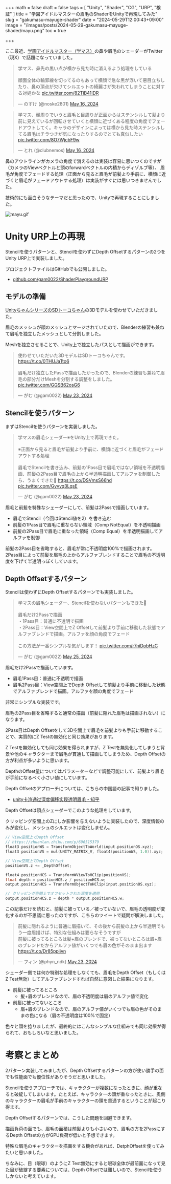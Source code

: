 +++
math = false
draft = false
tags = [
    "Unity", "Shader", "CG", "URP", "検証"
]
title = "学園アイドルマスターの眉毛のShaderをUnityで再現してみた"
slug = "gakumasu-mayuge-shader"
date = "2024-05-29T12:00:43+09:00"
image = "/images/posts/2024-05-29-gakumasu-mayuge-shader/mayu.png"
toc = true

+++

ここ最近、[学園アイドルマスター（学マス）](https://gakuen.idolmaster-official.jp/)の鼻や眉毛のシェーダーがTwitter（現X）で話題になっていました。

<blockquote class="twitter-tweet"><p lang="ja" dir="ltr">学マス、鼻先の黒い点が横から見た時に消えるよう処理をしている<br><br>顔面全体の輪郭線を切ってるのもあって横顔で急な黒が浮いて悪目立ちしたり、鼻の頂点が欠けてシルエットの綺麗さが失われてしまうことに対する対処かな <a href="https://t.co/82TiB41IDR">pic.twitter.com/82TiB41IDR</a></p>&mdash; のすけ (@noske2801) <a href="https://twitter.com/noske2801/status/1791165446764495126?ref_src=twsrc%5Etfw">May 16, 2024</a></blockquote> <script async src="https://platform.twitter.com/widgets.js" charset="utf-8"></script>

<blockquote class="twitter-tweet"><p lang="ja" dir="ltr">学マス、顔周りでいうと眉毛と目周りが正面からはステンシルして髪より前に見えているが回転させていくと横顔に近づくある程度の角度でフェードアウトしてく。キャラのデザインによっては横から見た時ステンシルしてる眉毛はチラつきが気になったりするのでとても真似したい <a href="https://t.co/8O7WjcbF9w">pic.twitter.com/8O7WjcbF9w</a></p>&mdash; とれ (@clubnemos) <a href="https://twitter.com/clubnemos/status/1791175839469740474?ref_src=twsrc%5Etfw">May 16, 2024</a></blockquote> <script async src="https://platform.twitter.com/widgets.js" charset="utf-8"></script>

鼻のアウトラインがカメラの角度で消えるのは実装は容易に思いつくのですが（カメラのViewベクトルと頭のforwardベクトルの内積からディゾルブ等）、
眉毛が角度でフェードする処理（正面から見ると眉毛が前髪より手前に、横顔に近づくと眉毛がフェードアウトする処理）は実装がすぐには思いつきませんでした。

技術的にも面白そうなテーマだと思ったので、Unityで再現することにしました。

![mayu.gif](/images/posts/2024-05-29-gakumasu-mayuge-shader/mayu.gif)

<!--more-->

# Unity URP上の再現

Stencilを使うパターンと、Stencilを使わずにDepth Offsetするパターンの2つをUnity URP上で実装しました。

プロジェクトファイルはGitHubでも公開しました。

- [github.com/gam0022/ShaderPlaygroundURP](https://github.com/gam0022/ShaderPlaygroundURP)

## モデルの準備

[UnityちゃんシリーズのSDトーコちゃん](https://unity-chan.com/)の3Dモデルを使わせていただきました。

眉毛のメッシュが顔のメッシュとマージされていたので、Blenderの練習も兼ねて眉毛を独立したメッシュとして分割しました。

Meshを独立させることで、Unity上で独立したパスとして描画ができます。

<blockquote class="twitter-tweet" data-conversation="none"><p lang="ja" dir="ltr">使わせていただいた3DモデルはSDトーコちゃんです。<a href="https://t.co/0THUJaTto6">https://t.co/0THUJaTto6</a><br><br>眉毛だけ独立したPassで描画したかったので、Blenderの練習も兼ねて眉毛の部分だけMeshを分割する調整をしました。 <a href="https://t.co/GGSB62osG6">pic.twitter.com/GGSB62osG6</a></p>&mdash; がむ (@gam0022) <a href="https://twitter.com/gam0022/status/1793487696608067731?ref_src=twsrc%5Etfw">May 23, 2024</a></blockquote> <script async src="https://platform.twitter.com/widgets.js" charset="utf-8"></script>

## Stencilを使うパターン

まずはStencilを使うパターンを実装しました。

<blockquote class="twitter-tweet"><p lang="ja" dir="ltr">学マスの眉毛シェーダー※をUnity上で再現できた。<br><br>※正面から見ると眉毛が前髪より手前に、横顔に近づくと眉毛がフェードアウトする処理<br><br>眉毛でStencilを書き込み、前髪の1Pass目で眉毛ではない領域を不透明描画、前髪の2Pass目で眉毛の上から半透明描画してアルファを制御したら、うまくできた🎉 <a href="https://t.co/DSVmsS66hd">https://t.co/DSVmsS66hd</a> <a href="https://t.co/Gvvvq3LqsE">pic.twitter.com/Gvvvq3LqsE</a></p>&mdash; がむ (@gam0022) <a href="https://twitter.com/gam0022/status/1793477397150679423?ref_src=twsrc%5Etfw">May 23, 2024</a></blockquote> <script async src="https://platform.twitter.com/widgets.js" charset="utf-8"></script>

眉毛と前髪を特殊なシェーダーにして、前髪は2Passで描画しています。

- 眉毛でStencil（今回はStencil値を2）を書き込む
- 前髪の1Pass目で眉毛に重ならない領域（Comp NotEqual）を不透明描画
- 前髪の2Pass目で眉毛に重なった領域（Comp Equal）を半透明描画してアルファを制御

前髪の2Pass目を省略すると、眉毛が常に不透明度100%で描画されます。2Pass目によって前髪を眉毛の上からアルファブレンドすることで眉毛の不透明度を下げて半透明っぽくしています。

## Depth Offsetするパターン

Stencilは使わずにDepth Offsetするパターンでも実装しました。

<blockquote class="twitter-tweet" data-conversation="none"><p lang="ja" dir="ltr">学マスの眉毛シェーダー、Stencilを使わないパターンもできた🎉<br><br>眉毛だけ2Passで描画<br>・1Pass目：普通に不透明で描画<br>・2Pass目：View空間上でZ Offsetして前髪より手前に移動した状態でアルファブレンドで描画。アルファを顔の角度でフェード<br><br>この方法が一番シンプルな気がします！ <a href="https://t.co/r7niDobHzC">pic.twitter.com/r7niDobHzC</a></p>&mdash; がむ (@gam0022) <a href="https://twitter.com/gam0022/status/1794254337205764213?ref_src=twsrc%5Etfw">May 25, 2024</a></blockquote> <script async src="https://platform.twitter.com/widgets.js" charset="utf-8"></script>

眉毛だけ2Passで描画しています。

- 眉毛1Pass目：普通に不透明で描画
- 眉毛2Pass目：View空間上でDepth Offsetして前髪より手前に移動した状態でアルファブレンドで描画。アルファを顔の角度でフェード

非常にシンプルな実装です。

眉毛の2Pass目を省略すると通常の描画（前髪に隠れた眉毛は描画されない）になります。

2Pass目はDepth Offsetをして3D空間上で眉毛を前髪よりも手前に移動することで、実質的にZ Testの無効化と同じ効果があります。

Z Testを無効化しても同じ効果を得られますが、Z Testを無効化してしまうと背景や他のキャラクターまで眉毛が貫通して描画してしまうため、Depth Offsetの方が利点が多いように思います。

DepthのOffset量についてはパラメーターなどで調整可能にして、前髪より眉毛が手前になるべく小さい値にしています。

Depth Offsetのアプローチについては、こちらの中国語の記事で知りました。

- [unity卡渲通过深度偏移实现透明眉毛 - 知乎](https://zhuanlan.zhihu.com/p/696515379)


Depth Offsetは頂点シェーダーでこのような処理をしています。

クリッピング空間上のZにしか影響を与えないように実装したので、深度情報のみが変化し、メッシュのシルエットは変化しません。

```c
// View空間上でDepth Offset
// https://zhuanlan.zhihu.com/p/696515379
float3 positionWS = TransformObjectToWorld(input.positionOS.xyz);
float3 positionVS = mul(UNITY_MATRIX_V, float4(positionWS, 1.0)).xyz;

// View空間上でDepth Offset
positionVS.z += _DepthOffset;

float4 positionHCS = TransformWViewToHClip(positionVS);
float depth = positionHCS.z / positionHCS.w;
output.positionHCS = TransformObjectToHClip(input.positionOS.xyz);

// クリッピング空間上でオフセットされた深度を適用
output.positionHCS.z = depth * output.positionHCS.w;
```

この記事だけを読むと、前髪に被っている／被っていないで、眉毛の透明度が変化するのが不思議に思ったのですが、こちらのツイートで疑問が解決しました。

<blockquote class="twitter-tweet"><p lang="ja" dir="ltr">前髪に隠れるように普通に眉描いて、その後から前髪の上から半透明でもう一度眉描けば、特別な仕組みは要らなそうですが<br>前髪に被ってるところは髪+眉のブレンドで、被ってないところは眉+眉のブレンドだからアルファ値がいくつでも眉の色がそのまま出ます <a href="https://t.co/Dr85ppiivn">https://t.co/Dr85ppiivn</a></p>&mdash; フィン (@phyn_ndk) <a href="https://twitter.com/phyn_ndk/status/1793637537938113004?ref_src=twsrc%5Etfw">May 23, 2024</a></blockquote> <script async src="https://platform.twitter.com/widgets.js" charset="utf-8"></script>

シェーダー側では何か特別な処理をしなくても、眉毛をDepth Offset（もしくはZ Test無効）してアルファブレンドすれば自然に意図した結果になります。

- 前髪に被ってるところ
    - 髪+眉のブレンドなので、眉の不透明度は眉のアルファ値で変化
- 前髪に被ってないところ
    - 眉+眉のブレンドなので、眉のアルファ値がいくつでも眉の色がそのままの色になる（眉の不透明度は100%で固定）

色々と頭を捻りましたが、最終的にはこんなシンプルな仕組みでも同じ効果が得られて、おもしろいなと思いました。

# 考察とまとめ

2パターン実装してみましたが、Depth Offsetするパターンの方が使い勝手の面でも性能面でも優位性がありそうだと思いました。

Stencilを使うアプローチでは、キャラクターが複数になったときに、顔が重なると破綻してしまいます。たとえば、キャラクターの頭が重なったときに、奥側のキャラクターの眉毛が手前のキャラクターの頭を貫通するということが起こり得ます。

Depth Offsetするパターンでは、こうした問題を回避できます。

描画負荷の面でも、眉毛の面積は前髪よりも小さいので、眉毛の方を2PassにするDepth Offsetの方がGPU負荷が低いと予想できます。

特殊な眉毛のキャラクターを描画をする機会があれば、DetphOffsetを使ってみたいと思いました。

ちなみに、目（眼球）のようにZ Test無効にすると眼球全体が最前面になって見た目が破綻する要素については、Depth Offsetでは難しいので、Stencilを使うしかないと考えています。
